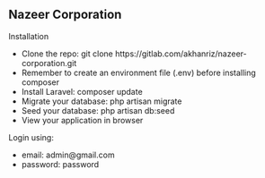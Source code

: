 ## Nazeer Corporation

Installation

<ul>
<li>Clone the repo: git clone https://gitlab.com/akhanriz/nazeer-corporation.git</li>
<li>Remember to create an environment file (.env) before installing composer</li>
<li>Install Laravel: composer update</li>
<li>Migrate your database: php artisan migrate</li>
<li>Seed your database: php artisan db:seed</li>
<li>View your application in browser</li>
</ul>

Login using:
  <ul>
    <li>email: admin@gmail.com</li>
    <li>password: password</li>
  </ul>
